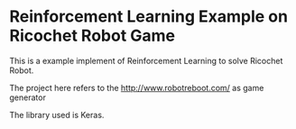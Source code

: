 # Reinforcement Learning Example on Ricochet Robot Game

This is a example implement of Reinforcement Learning to solve Ricochet Robot. 

The project here refers to the http://www.robotreboot.com/ as game generator

The library used is Keras.

